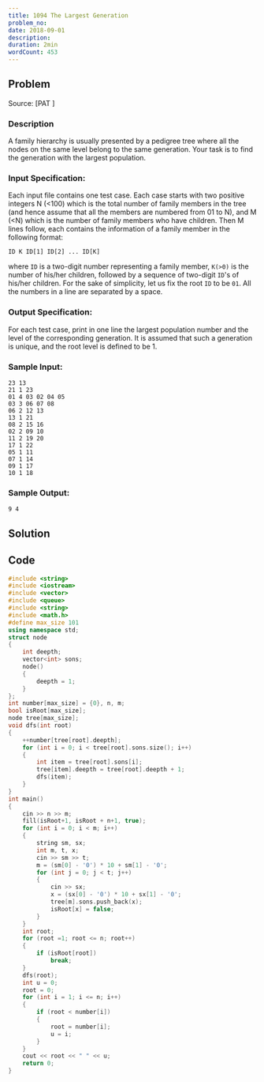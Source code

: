 ```yaml
---
title: 1094 The Largest Generation
problem_no:
date: 2018-09-01
description:
duration: 2min
wordCount: 453
---
```


<!--more-->

## Problem

Source: [PAT ]

### Description

A family hierarchy is usually presented by a pedigree tree where all the nodes on the same level belong to the same
generation. Your task is to find the generation with the largest population.

### Input Specification:

Each input file contains one test case. Each case starts with two positive integers N (<100) which is the total number
of family members in the tree (and hence assume that all the members are numbered from 01 to N), and M (<N) which is the
number of family members who have children. Then M lines follow, each contains the information of a family member in the
following format:

`ID K ID[1] ID[2] ... ID[K]`

where `ID` is a two-digit number representing a family member, `K(>0)` is the number of his/her children, followed by a
sequence of two-digit `ID`'s of his/her children. For the sake of simplicity, let us fix the root `ID` to be `01`. All
the numbers in a line are separated by a space.

### Output Specification:

For each test case, print in one line the largest population number and the level of the corresponding generation. It is
assumed that such a generation is unique, and the root level is defined to be 1.

### Sample Input:

```text
23 13
21 1 23
01 4 03 02 04 05
03 3 06 07 08
06 2 12 13
13 1 21
08 2 15 16
02 2 09 10
11 2 19 20
17 1 22
05 1 11
07 1 14
09 1 17
10 1 18
```

### Sample Output:

```text
9 4
```

## Solution

## Code




```cpp
#include <string>
#include <iostream>
#include <vector>
#include <queue>
#include <string>
#include <math.h>
#define max_size 101
using namespace std;
struct node
{
    int deepth;
    vector<int> sons;
    node()
    {
        deepth = 1;
    }
};
int number[max_size] = {0}, n, m;
bool isRoot[max_size];
node tree[max_size];
void dfs(int root)
{
    ++number[tree[root].deepth];
    for (int i = 0; i < tree[root].sons.size(); i++)
    {
        int item = tree[root].sons[i];
        tree[item].deepth = tree[root].deepth + 1;
        dfs(item);
    }
}
int main()
{
    cin >> n >> m;
    fill(isRoot+1, isRoot + n+1, true);
    for (int i = 0; i < m; i++)
    {
        string sm, sx;
        int m, t, x;
        cin >> sm >> t;
        m = (sm[0] - '0') * 10 + sm[1] - '0';
        for (int j = 0; j < t; j++)
        {
            cin >> sx;
            x = (sx[0] - '0') * 10 + sx[1] - '0';
            tree[m].sons.push_back(x);
            isRoot[x] = false;
        }
    }
    int root;
    for (root =1; root <= n; root++)
    {
        if (isRoot[root])
            break;
    }
    dfs(root);
    int u = 0;
    root = 0;
    for (int i = 1; i <= n; i++)
    {
        if (root < number[i])
        {
            root = number[i];
            u = i;
        }
    }
    cout << root << " " << u;
    return 0;
}
```
